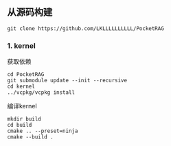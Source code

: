 ## 从源码构建
```shell
git clone https://github.com/LKLLLLLLLLLL/PocketRAG
```
### 1. kernel
获取依赖
```shell
cd PocketRAG
git submodule update --init --recursive
cd kernel
../vcpkg/vcpkg install
```
编译kernel
```shell
mkdir build
cd build
cmake .. --preset=ninja
cmake --build . 
```
